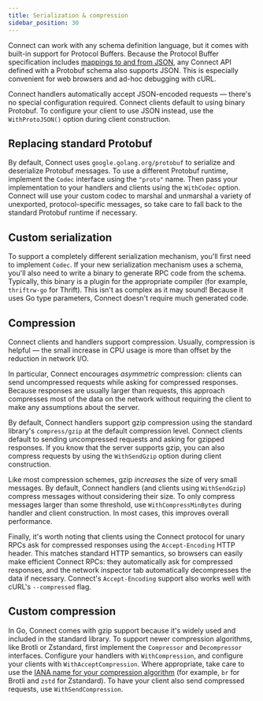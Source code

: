 ```yaml
---
title: Serialization & compression
sidebar_position: 30
---
```


Connect can work with any schema definition language, but it comes with
built-in support for Protocol Buffers. Because the Protocol Buffer
specification includes [mappings to and from JSON][protojson], any Connect API
defined with a Protobuf schema also supports JSON. This is especially
convenient for web browsers and ad-hoc debugging with cURL.

Connect handlers automatically accept JSON-encoded requests &mdash; there's no
special configuration required. Connect clients default to using binary
Protobuf. To configure your client to use JSON instead, use the
`WithProtoJSON()` option during client construction.

## Replacing standard Protobuf

By default, Connect uses `google.golang.org/protobuf` to serialize and
deserialize Protobuf messages. To use a different Protobuf runtime, implement
the `Codec` interface using the `"proto"` name. Then pass your implementation
to your handlers and clients using the `WithCodec` option. Connect will use
your custom codec to marshal and unmarshal a variety of unexported,
protocol-specific messages, so take care to fall back to the standard Protobuf
runtime if necessary.

## Custom serialization

To support a completely different serialization mechanism, you'll first need to
implement `Codec`. If your new serialization mechanism uses a schema, you'll
also need to write a binary to generate RPC code from the schema. Typically,
this binary is a plugin for the appropriate compiler (for example,
`thriftrw-go` for Thrift). This isn't as complex as it may sound! Because it
uses Go type parameters, Connect doesn't require much generated code.

## Compression

Connect clients and handlers support compression. Usually, compression is
helpful &mdash; the small increase in CPU usage is more than offset by the
reduction in network I/O.

In particular, Connect encourages _asymmetric_ compression: clients can send
uncompressed requests while asking for compressed responses. Because responses
are usually larger than requests, this approach compresses most of the data on
the network without requiring the client to make any assumptions about the
server.

By default, Connect handlers support gzip compression using the standard
library's `compress/gzip` at the default compression level. Connect clients
default to sending uncompressed requests and asking for gzipped responses. If
you know that the server supports gzip, you can also compress requests by using
the `WithSendGzip` option during client construction.

Like most compression schemes, gzip _increases_ the size of very small
messages. By default, Connect handlers (and clients using `WithSendGzip`)
compress messages without considering their size. To only compress messages
larger than some threshold, use `WithCompressMinBytes` during handler and
client construction. In most cases, this improves overall performance.

Finally, it's worth noting that clients using the Connect protocol for unary
RPCs ask for compressed responses using the `Accept-Encoding` HTTP header. This
matches standard HTTP semantics, so browsers can easily make efficient Connect
RPCs: they automatically ask for compressed responses, and the network
inspector tab automatically decompresses the data if necessary. Connect's
`Accept-Encoding` support also works well with cURL's `--compressed` flag.

## Custom compression

In Go, Connect comes with gzip support because it's widely used and included in
the standard library. To support newer compression algorithms, like Brotli or
Zstandard, first implement the `Compressor` and `Decompressor` interfaces.
Configure your handlers with `WithCompression`, and configure your clients with
`WithAcceptCompression`. Where appropriate, take care to use the [IANA name for
your compression algorithm][iana-compression] (for example, `br` for Brotli and
`zstd` for Zstandard). To have your client also send compressed requests, use
`WithSendCompression`.

[protojson]: https://developers.google.com/protocol-buffers/docs/proto3#json
[iana-compression]: https://www.iana.org/assignments/http-parameters/http-parameters.xml#content-coding
